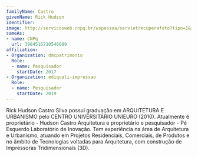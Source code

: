 ```yaml
---
familyName: Castro
givenName: Rick Hudson
identifier: 
image: http://servicosweb.cnpq.br/wspessoa/servletrecuperafoto?tipo=1&id=K2154606U6
sameAs:
- name: CNPq
  url: 3984516710546089
affiliation:
- Organization: dmcpatrimonio
  Role:
  - name: Pesquisador
    startDate: 2017
- Organization: ediquali-impressao
  Role:
  - name: Pesquisador
    startDate: 2019
---
```


Rick Hudson Castro Silva possui graduação em ARQUITETURA E URBANISMO
pelo CENTRO UNIVERSITÁRIO UNIEURO (2010). Atualmente é proprietário -
Hudson Castro Arquitetura e proprietário e pesquisador - Pé Esquerdo
Laboratório de Inovação. Tem experiência na área de Arquitetura e
Urbanismo, atuando em Projetos Residenciais, Comerciais, de Produtos e
no âmbito de Tecnologias voltadas para Arquitetura, com construção de
Impressoras Tridimensionais (3D). 

